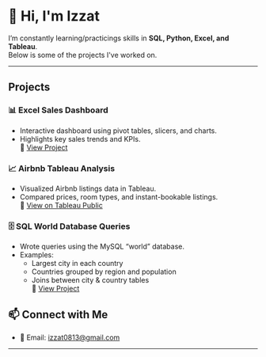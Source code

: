 # 👋 Hi, I'm Izzat
 
I’m constantly learning/practicings skills in **SQL, Python, Excel, and Tableau**.  
Below is some of the projects I've worked on.

---

##  Projects

### 📊 Excel Sales Dashboard
- Interactive dashboard using pivot tables, slicers, and charts.  
- Highlights key sales trends and KPIs.  
🔗 [View Project](https://github.com/YOUR-USERNAME/excel-sales-dashboard)



### 📈 Airbnb Tableau Analysis
- Visualized Airbnb listings data in Tableau.  
- Compared prices, room types, and instant-bookable listings.  
🔗 [View on Tableau Public](https://public.tableau.com/app/profile/YOUR-NAME/viz/AirbnbDashboard)



### 🗄️ SQL World Database Queries
- Wrote queries using the MySQL “world” database.  
- Examples:  
  - Largest city in each country  
  - Countries grouped by region and population  
  - Joins between city & country tables  
🔗 [View Project](https://github.com/YOUR-USERNAME/world-sql-queries)



## 📫 Connect with Me
- 📧 Email: izzat0813@gmail.com

---


